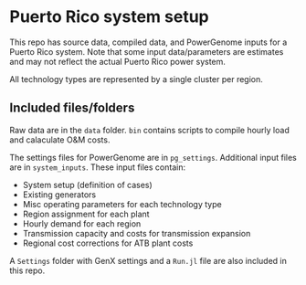 # Puerto Rico system setup

This repo has source data, compiled data, and PowerGenome inputs for a Puerto Rico system. Note that some input data/parameters are estimates and may not reflect the actual Puerto Rico power system.

All technology types are represented by a single cluster per region.

## Included files/folders

Raw data are in the `data` folder. `bin` contains scripts to compile hourly load and calaculate O&M costs.

The settings files for PowerGenome are in `pg_settings`. Additional input files are in `system_inputs`. These input files contain:

- System setup (definition of cases)
- Existing generators
- Misc operating parameters for each technology type
- Region assignment for each plant
- Hourly demand for each region
- Transmission capacity and costs for transmission expansion
- Regional cost corrections for ATB plant costs

A `Settings` folder with GenX settings and a `Run.jl` file are also included in this repo.

